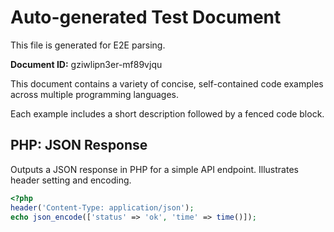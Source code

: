 # Auto-generated Test Document

This file is generated for E2E parsing.

**Document ID:** gziwlipn3er-mf89vjqu

This document contains a variety of concise, self-contained code examples across multiple programming languages.

Each example includes a short description followed by a fenced code block.

## PHP: JSON Response

Outputs a JSON response in PHP for a simple API endpoint. Illustrates header setting and encoding.

```php
<?php
header('Content-Type: application/json');
echo json_encode(['status' => 'ok', 'time' => time()]);
```


